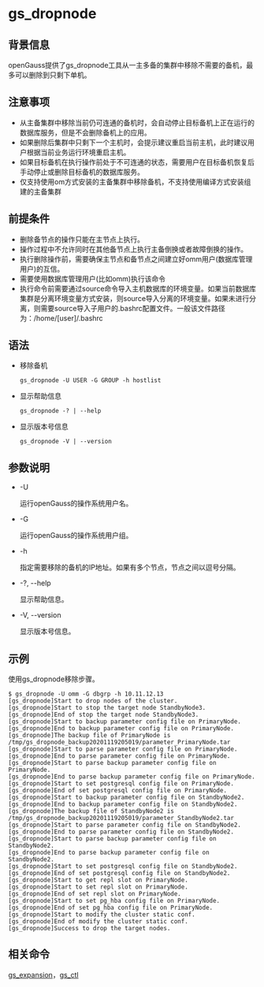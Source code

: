 # gs\_dropnode

## 背景信息

openGauss提供了gs\_dropnode工具从一主多备的集群中移除不需要的备机，最多可以删除到只剩下单机。

## 注意事项

-   从主备集群中移除当前仍可连通的备机时，会自动停止目标备机上正在运行的数据库服务，但是不会删除备机上的应用。
-   如果删除后集群中只剩下一个主机时，会提示建议重启当前主机，此时建议用户根据当前业务运行环境重启主机。
-   如果目标备机在执行操作前处于不可连通的状态，需要用户在目标备机恢复后手动停止或删除目标备机的数据库服务。
-   仅支持使用om方式安装的主备集群中移除备机，不支持使用编译方式安装组建的主备集群


## 前提条件

-   删除备节点的操作只能在主节点上执行。
-   操作过程中不允许同时在其他备节点上执行主备倒换或者故障倒换的操作。
-   执行删除操作前，需要确保主节点和备节点之间建立好omm用户(数据库管理用户)的互信。
-   需要使用数据库管理用户(比如omm)执行该命令
-   执行命令前需要通过source命令导入主机数据库的环境变量。如果当前数据库集群是分离环境变量方式安装，则source导入分离的环境变量。如果未进行分离，则需要source导入子用户的.bashrc配置文件。一般该文件路径为：/home/[user]/.bashrc


## 语法

-   移除备机

    ```
    gs_dropnode -U USER -G GROUP -h hostlist  
    ```

-   显示帮助信息

    ```
    gs_dropnode -? | --help
    ```

-   显示版本号信息

    ```
    gs_dropnode -V | --version
    ```


## 参数说明

-   -U

    运行openGauss的操作系统用户名。

-   -G

    运行openGauss的操作系统用户组。

-   -h

    指定需要移除的备机的IP地址。如果有多个节点，节点之间以逗号分隔。

-   -?, --help

    显示帮助信息。

-   -V, --version

    显示版本号信息。


## 示例

使用gs\_dropnode移除步骤。

```
$ gs_dropnode -U omm -G dbgrp -h 10.11.12.13
[gs_dropnode]Start to drop nodes of the cluster.
[gs_dropnode]Start to stop the target node StandbyNode3.
[gs_dropnode]End of stop the target node StandbyNode3.
[gs_dropnode]Start to backup parameter config file on PrimaryNode.
[gs_dropnode]End to backup parameter config file on PrimaryNode.
[gs_dropnode]The backup file of PrimaryNode is /tmp/gs_dropnode_backup20201119205019/parameter_PrimaryNode.tar
[gs_dropnode]Start to parse parameter config file on PrimaryNode.
[gs_dropnode]End to parse parameter config file on PrimaryNode.
[gs_dropnode]Start to parse backup parameter config file on PrimaryNode.
[gs_dropnode]End to parse backup parameter config file on PrimaryNode.
[gs_dropnode]Start to set postgresql config file on PrimaryNode.
[gs_dropnode]End of set postgresql config file on PrimaryNode.
[gs_dropnode]Start to backup parameter config file on StandbyNode2.
[gs_dropnode]End to backup parameter config file on StandbyNode2.
[gs_dropnode]The backup file of StandbyNode2 is /tmp/gs_dropnode_backup20201119205019/parameter_StandbyNode2.tar
[gs_dropnode]Start to parse parameter config file on StandbyNode2.
[gs_dropnode]End to parse parameter config file on StandbyNode2.
[gs_dropnode]Start to parse backup parameter config file on StandbyNode2.
[gs_dropnode]End to parse backup parameter config file on StandbyNode2.
[gs_dropnode]Start to set postgresql config file on StandbyNode2.
[gs_dropnode]End of set postgresql config file on StandbyNode2.
[gs_dropnode]Start to get repl slot on PrimaryNode.
[gs_dropnode]Start to set repl slot on PrimaryNode.
[gs_dropnode]End of set repl slot on PrimaryNode.
[gs_dropnode]Start to set pg_hba config file on PrimaryNode.
[gs_dropnode]End of set pg_hba config file on PrimaryNode.
[gs_dropnode]Start to modify the cluster static conf.
[gs_dropnode]End of modify the cluster static conf. 
[gs_dropnode]Success to drop the target nodes.

```

## 相关命令

[gs\_expansion](gs_expansion.md)，[gs\_ctl](gs_ctl.md)

